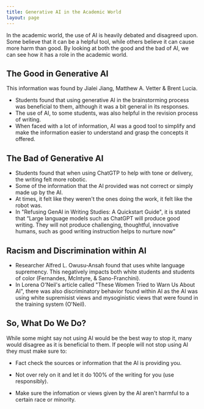 ```yaml
---
title: Generative AI in the Academic World
layout: page
---
```


In the academic world, the use of AI is heavily debated and disagreed upon. Some believe that it can be a helpful tool, while others believe it can cause more harm than good. By looking at both the good and the bad of AI, we can see how it has a role in the academic world.

## The Good in Generative AI
This information was found by Jialei Jiang, Matthew A. Vetter & Brent Lucia.

- Students found that using generative AI in the brainstorming process was beneficial to them, although it was a bit general in its responses. 
- The use of AI, to some students, was also helpful in the revision process of writing.
- When faced with a lot of information, AI was a good tool to simplify and make the information easier to understand and grasp the concepts it offered.

## The Bad of Generative AI
- Students found that when using ChatGTP to help with tone or delivery, the writing felt more robotic. 
- Some of the information that the AI provided was not correct or simply made up by the AI.
- At times, it felt like they weren't the ones doing the work, it felt like the robot was.
- In "Refusing GenAI in Writing Studies: A Quickstart Guide", it is stated that “Large language models such as ChatGPT will produce good writing. They will not produce challenging, thoughtful, innovative humans, such as good writing instruction helps to nurture now” 

## Racism and Discrimination within AI
- Researcher Alfred L. Owusu-Ansah found that uses white language supremency. This negatively impacts both white students and students of color (Fernandes, McIntyre, & Sano-Franchini).
- In Lorena O'Neil's article called "These Women Tried to Warn Us About AI", there was also discriminatory behavior found within AI as the AI was using white supremisist views and mysoginistic views that were found in the training system (O'Neil).

## So, What Do We Do?
While some might say not using AI would be the best way to stop it, many would disagree as it is beneficial to them. If people will not stop using AI they must make sure to:

- Fact check the sources or information that the AI is providing you. 
- Not over rely on it and let it do 100% of the writing for you (use responsibly).

- Make sure the infomation or views given by the AI aren't harmful to a certain race or minority.
